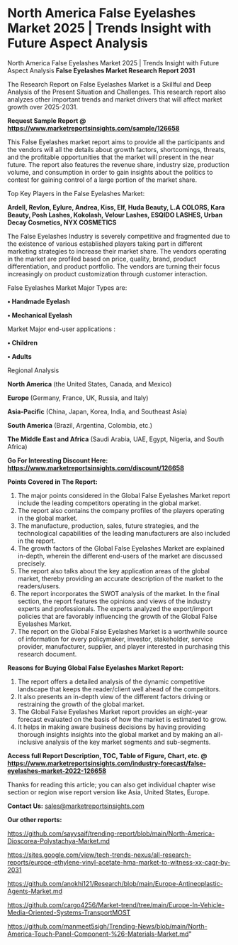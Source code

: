 # North America False Eyelashes Market 2025 | Trends Insight with Future Aspect Analysis
North America False Eyelashes Market 2025 | Trends Insight with Future Aspect Analysis
<strong>False Eyelashes Market Research Report 2031</strong>

The Research Report on False Eyelashes Market is a Skillful and Deep Analysis of the Present Situation and Challenges. This research report also analyzes other important trends and market drivers that will affect market growth over 2025-2031.

<strong>Request Sample Report @ <a href=https://www.marketreportsinsights.com/sample/126658>https://www.marketreportsinsights.com/sample/126658</a></strong>

This False Eyelashes market report aims to provide all the participants and the vendors will all the details about growth factors, shortcomings, threats, and the profitable opportunities that the market will present in the near future. The report also features the revenue share, industry size, production volume, and consumption in order to gain insights about the politics to contest for gaining control of a large portion of the market share.

Top Key Players in the False Eyelashes Market:

<strong>Ardell, Revlon, Eylure, Andrea, Kiss, Elf, Huda Beauty, L.A COLORS, Kara Beauty, Posh Lashes, Kokolash, Velour Lashes, ESQIDO LASHES, Urban Decay Cosmetics, NYX COSMETICS</strong>

The False Eyelashes Industry is severely competitive and fragmented due to the existence of various established players taking part in different marketing strategies to increase their market share. The vendors operating in the market are profiled based on price, quality, brand, product differentiation, and product portfolio. The vendors are turning their focus increasingly on product customization through customer interaction.

False Eyelashes Market Major Types are:

<strong>• Handmade Eyelash

• Mechanical Eyelash</strong>

Market Major end-user applications :

<strong>• Children

• Adults</strong>

Regional Analysis

</u><strong><b>North America</b></strong> (the United States, Canada, and Mexico)

<strong><b>Europe </b></strong>(Germany, France, UK, Russia, and Italy)

<strong><b>Asia-Pacific</b></strong> (China, Japan, Korea, India, and Southeast Asia)

<strong><b>South America</b></strong> (Brazil, Argentina, Colombia, etc.)

<strong><b>The Middle East and Africa</b></strong> (Saudi Arabia, UAE, Egypt, Nigeria, and South Africa)

<strong>Go For Interesting Discount Here: <a href=https://www.marketreportsinsights.com/discount/126658>https://www.marketreportsinsights.com/discount/126658</a></strong>

<strong>Points Covered in The Report:</strong>
<ol>
  <li>The major points considered in the Global False Eyelashes Market report include the leading competitors operating in the global market.</li>
  <li>The report also contains the company profiles of the players operating in the global market.</li>
  <li>The manufacture, production, sales, future strategies, and the technological capabilities of the leading manufacturers are also included in the report.</li>
  <li>The growth factors of the Global False Eyelashes Market are explained in-depth, wherein the different end-users of the market are discussed precisely.</li>
  <li>The report also talks about the key application areas of the global market, thereby providing an accurate description of the market to the readers/users.</li>
  <li>The report incorporates the SWOT analysis of the market. In the final section, the report features the opinions and views of the industry experts and professionals. The experts analyzed the export/import policies that are favorably influencing the growth of the Global False Eyelashes Market.</li>
  <li>The report on the Global False Eyelashes Market is a worthwhile source of information for every policymaker, investor, stakeholder, service provider, manufacturer, supplier, and player interested in purchasing this research document.</li>
</ol>
<strong>Reasons for Buying Global False Eyelashes Market Report:</strong>

<ol>
  <li>The report offers a detailed analysis of the dynamic competitive landscape that keeps the reader/client well ahead of the competitors.</li>
  <li>It also presents an in-depth view of the different factors driving or restraining the growth of the global market.</li>
  <li>The Global False Eyelashes Market report provides an eight-year forecast evaluated on the basis of how the market is estimated to grow.</li>
  <li>It helps in making aware business decisions by having providing thorough insights insights into the global market and by making an all-inclusive analysis of the key market segments and sub-segments.</li>
</ol>
<strong>Access full Report Description, TOC, Table of Figure, Chart, etc. @ <a href=https://www.marketreportsinsights.com/industry-forecast/false-eyelashes-market-2022-126658>https://www.marketreportsinsights.com/industry-forecast/false-eyelashes-market-2022-126658</a></strong>


Thanks for reading this article; you can also get individual chapter wise section or region wise report version like Asia, United States, Europe.

<strong>Contact Us:</strong>
sales@marketreportsinsights.com

<strong>Our other reports:</strong>

<a href=https://github.com/sayysaif/trending-report/blob/main/North-America-Dioscorea-Polystachya-Market.md>https://github.com/sayysaif/trending-report/blob/main/North-America-Dioscorea-Polystachya-Market.md</a>

<a href=https://sites.google.com/view/tech-trends-nexus/all-research-reports/europe-ethylene-vinyl-acetate-hma-market-to-witness-xx-cagr-by-2031>https://sites.google.com/view/tech-trends-nexus/all-research-reports/europe-ethylene-vinyl-acetate-hma-market-to-witness-xx-cagr-by-2031</a>

<a href=https://github.com/anokhi121/Research/blob/main/Europe-Antineoplastic-Agents-Market.md>https://github.com/anokhi121/Research/blob/main/Europe-Antineoplastic-Agents-Market.md</a>

<a href=https://github.com/cargo4256/Market-trend/tree/main/Europe-In-Vehicle-Media-Oriented-Systems-TransportMOST>https://github.com/cargo4256/Market-trend/tree/main/Europe-In-Vehicle-Media-Oriented-Systems-TransportMOST</a>

<a href=https://github.com/manmeet5sigh/Trending-News/blob/main/North-America-Touch-Panel-Component-%26-Materials-Market.md>https://github.com/manmeet5sigh/Trending-News/blob/main/North-America-Touch-Panel-Component-%26-Materials-Market.md</a>"
